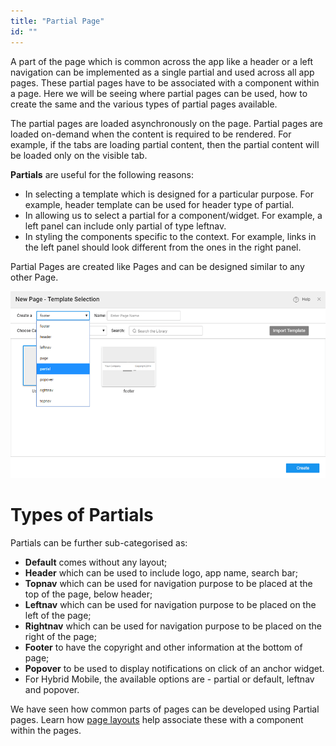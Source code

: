 ```yaml
---
title: "Partial Page"
id: ""
---
```


A part of the page which is common across the app like a header or a left navigation can be implemented as a single partial and used across all app pages. These partial pages have to be associated with a component within a page. Here we will be seeing where partial pages can be used, how to create the same and the various types of partial pages available.

The partial pages are loaded asynchronously on the page. Partial pages are loaded on-demand when the content is required to be rendered. For example, if the tabs are loading partial content, then the partial content will be loaded only on the visible tab.

**Partials** are useful for the following reasons:

- In selecting a template which is designed for a particular purpose. For example, header template can be used for header type of partial.
- In allowing us to select a partial for a component/widget. For example, a left panel can include only partial of type leftnav.
- In styling the components specific to the context. For example, links in the left panel should look different from the ones in the right panel.

Partial Pages are created like Pages and can be designed similar to any other Page.

[![](../../../assets/partial_page.png)](../../../assets/partial_page.png)

# Types of Partials

Partials can be further sub-categorised as:

- **Default** comes without any layout;
- **Header** which can be used to include logo, app name, search bar;
- **Topnav** which can be used for navigation purpose to be placed at the top of the page, below header;
- **Leftnav** which can be used for navigation purpose to be placed on the left of the page;
- **Rightnav** which can be used for navigation purpose to be placed on the right of the page;
- **Footer** to have the copyright and other information at the bottom of page;
- **Popover** to be used to display notifications on click of an anchor widget.
- For Hybrid Mobile, the available options are - partial or default, leftnav and popover.

We have seen how common parts of pages can be developed using Partial pages. Learn how [page layouts](/learn/app-development/ui-design/page-concepts/page-layouts/) help associate these with a component within the pages.

